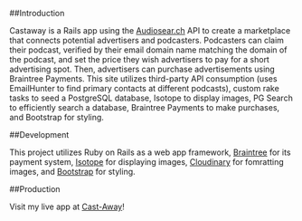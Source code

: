 ##Introduction

Castaway is a Rails app using the [Audiosear.ch](https://www.audiosear.ch/) API to create a marketplace that connects potential advertisers and podcasters. Podcasters can claim their podcast, verified by their email domain name matching the domain of the podcast, and set the price they wish advertisers to pay for a short advertising spot. Then, advertisers can purchase advertisements using Braintree Payments. This site utilizes third-party API consumption (uses EmailHunter to find primary contacts at different podcasts), custom rake tasks to seed a PostgreSQL database, Isotope to display images, PG Search to efficiently search a database, Braintree Payments to make purchases, and Bootstrap for styling.

##Development

This project utilizes Ruby on Rails as a web app framework, [Braintree](https://github.com/lyang/braintree-rails) for its payment system, [Isotope](http://isotope.metafizzy.co/) for displaying images, [Cloudinary](http://cloudinary.com/) for fomratting images, and [Bootstrap](http://getbootstrap.com/) for styling.

##Production

Visit my live app at [Cast-Away](cast-away-app.herokuapp.com/)!
